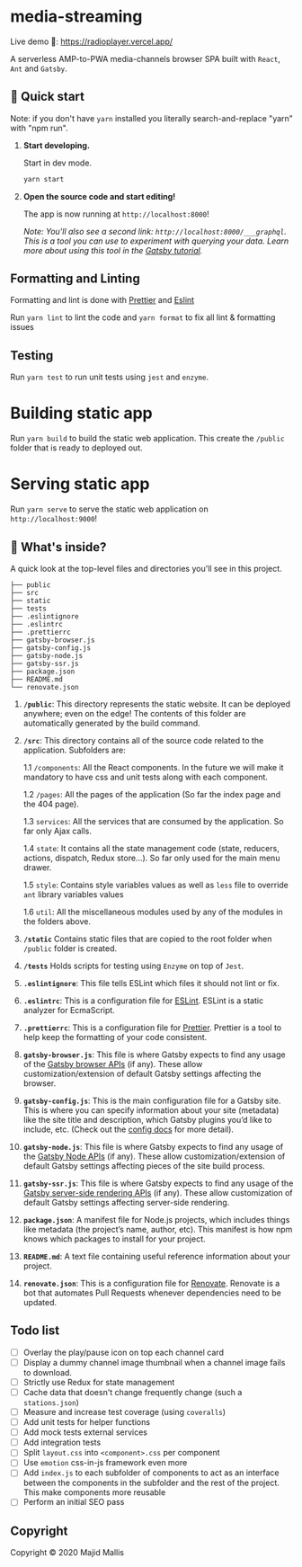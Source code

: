 # media-streaming
Live demo 🚀: https://radioplayer.vercel.app/

A serverless AMP-to-PWA media-channels browser SPA built with `React`, `Ant` and `Gatsby`.

## 🚀 Quick start

Note: if you don't have `yarn` installed you literally search-and-replace "yarn" with "npm run".

1.  **Start developing.**

    Start in dev mode.

    ```sh
    yarn start
    ```

1.  **Open the source code and start editing!**

    The app is now running at `http://localhost:8000`!

    _Note: You'll also see a second link: _`http://localhost:8000/___graphql`_. This is a tool you can use to experiment with querying your data. Learn more about using this tool in the [Gatsby tutorial](https://www.gatsbyjs.org/tutorial/part-five/#introducing-graphiql)._

## Formatting and Linting

Formatting and lint is done with [Prettier](https://prettier.io/) and [Eslint](https://eslint.org/)

Run `yarn lint` to lint the code and `yarn format` to fix all lint & formatting issues

## Testing

Run `yarn test` to run unit tests using `jest` and `enzyme`.

# Building static app

Run `yarn build` to build the static web application. This create the `/public` folder that is ready to deployed out.

# Serving static app

Run `yarn serve` to serve the static web application on `http://localhost:9000`!

## 🧐 What's inside?

A quick look at the top-level files and directories you'll see in this project.
    
    ├── public 
    ├── src
    ├── static
    ├── tests
    ├── .eslintignore
    ├── .eslintrc
    ├── .prettierrc
    ├── gatsby-browser.js
    ├── gatsby-config.js
    ├── gatsby-node.js
    ├── gatsby-ssr.js
    ├── package.json
    ├── README.md
    └── renovate.json

1. **`/public`**: This directory represents the static website. It can be deployed anywhere; even on the edge! The contents of this folder are automatically generated by the build command.
 
1. **`/src`**: This directory contains all of the source code related to the application. Subfolders are:

   1.1 `/components`: All the React components. In the future we will make it mandatory to have css and unit tests along with each component. 
   
   1.2 `/pages`: All the pages of the application (So far the index page and the 404 page).
   
   1.3 `services`: All the services that are consumed by the application. So far only Ajax calls.
   
   1.4 `state`: It contains all the state management code (state, reducers, actions, dispatch, Redux store...). So far only used for the main menu drawer.
   
   1.5 `style`: Contains style variables values as well as `less` file to override `ant` library variables values 
   
   1.6 `util`: All the miscellaneous modules used by any of the modules in the folders above.

1. **`/static`** Contains static files that are copied to the root folder when `/public` folder is created.

1. **`/tests`** Holds scripts for testing using `Enzyme` on top of `Jest`.

1. **`.eslintignore`**: This file tells ESLint which files it should not lint or fix.

1. **`.eslintrc`**: This is a configuration file for [ESLint](https://eslint.org/). ESLint is a static analyzer for EcmaScript.

1. **`.prettierrc`**: This is a configuration file for [Prettier](https://prettier.io/). Prettier is a tool to help keep the formatting of your code consistent.

1. **`gatsby-browser.js`**: This file is where Gatsby expects to find any usage of the [Gatsby browser APIs](https://www.gatsbyjs.org/docs/browser-apis/) (if any). These allow customization/extension of default Gatsby settings affecting the browser.

1. **`gatsby-config.js`**: This is the main configuration file for a Gatsby site. This is where you can specify information about your site (metadata) like the site title and description, which Gatsby plugins you’d like to include, etc. (Check out the [config docs](https://www.gatsbyjs.org/docs/gatsby-config/) for more detail).

1. **`gatsby-node.js`**: This file is where Gatsby expects to find any usage of the [Gatsby Node APIs](https://www.gatsbyjs.org/docs/node-apis/) (if any). These allow customization/extension of default Gatsby settings affecting pieces of the site build process.

1. **`gatsby-ssr.js`**: This file is where Gatsby expects to find any usage of the [Gatsby server-side rendering APIs](https://www.gatsbyjs.org/docs/ssr-apis/) (if any). These allow customization of default Gatsby settings affecting server-side rendering.

1. **`package.json`**: A manifest file for Node.js projects, which includes things like metadata (the project’s name, author, etc). This manifest is how npm knows which packages to install for your project.

1. **`README.md`**: A text file containing useful reference information about your project.

1. **`renovate.json`**: This is a configuration file for [Renovate](https://renovate.whitesourcesoftware.com/). Renovate is a bot that automates Pull Requests whenever dependencies need to be updated.

## Todo list
- [ ] Overlay the play/pause icon on top each channel card
- [ ] Display a dummy channel image thumbnail when a channel image fails to download.
- [ ] Strictly use Redux for state management
- [ ] Cache data that doesn't change frequently change (such a `stations.json`)
- [ ] Measure and increase test coverage (using `coveralls`)
- [ ] Add unit tests for helper functions
- [ ] Add mock tests external services
- [ ] Add integration tests
- [ ] Split `layout.css` into `<component>.css` per component
- [ ] Use `emotion` css-in-js framework even more
- [ ] Add `index.js` to each subfolder of components to act as an interface between the components in the subfolder and the rest of the project. This make components more reusable
- [ ] Perform an initial SEO pass

## Copyright
Copyright © 2020 Majid Mallis
